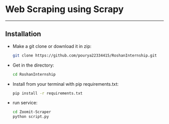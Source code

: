 # Web Scraping using Scrapy
<hr>

## Installation

- Make a git clone or download it in zip:
    ```bash
    git clone https://github.com/pourya22334415/RoshanInternship.git
    ```
    
- Get in the directory:
    ```bash
    cd RoshanInternship
    ```
    
- Install from your terminal with pip requirements.txt:
    ```bash
    pip install -r requirements.txt
    ```
    
- run service:
    ```bash
    cd Zoomit-Scraper
    python script.py 
    ```
